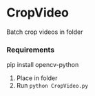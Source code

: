 # CropVideo
Batch crop videos in folder

### Requirements
pip install opencv-python

1. Place in folder
2. Run `python CropVideo.py`
